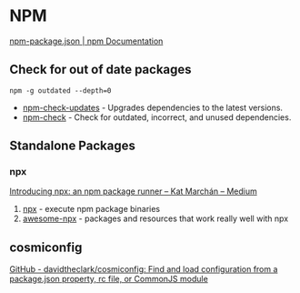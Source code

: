 # NPM

[npm-package.json \| npm Documentation](https://docs.npmjs.com/files/package.json)

## Check for out of date packages

`npm -g outdated --depth=0`

- [npm-check-updates](https://www.npmjs.com/package/npm-check-updates) - Upgrades dependencies to the latest versions.
- [npm-check](https://www.npmjs.com/package/npm-check) - Check for outdated, incorrect, and unused dependencies.

## Standalone Packages

### npx

[Introducing npx: an npm package runner – Kat Marchán – Medium](https://medium.com/@maybekatz/introducing-npx-an-npm-package-runner-55f7d4bd282b)

1. [npx](https://www.npmjs.com/package/npx) - execute npm package binaries
2. [awesome-npx](https://github.com/junosuarez/awesome-npx) - packages and resources that work really well with npx

## cosmiconfig

[GitHub - davidtheclark/cosmiconfig: Find and load configuration from a package.json property, rc file, or CommonJS module](https://github.com/davidtheclark/cosmiconfig)
